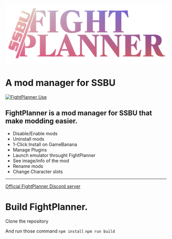 

<div style="text-align: center;">  

<img src="https://github.com/FIREXDF/SSBUFightPlanner/blob/main/img/fp/FIGHTPLANNER%20(3).png?raw=true"></img>

</div>

<div style="text-align: center;">  


</div>

# A mod manager for SSBU
[![FightPlanner Use](https://skillicons.dev/icons?i=electron,html,css,js)](https://skillicons.dev)

## FightPlanner is a mod manager for SSBU that make modding easier.

- Disable/Enable mods
- Uninstall mods
- 1-Click Install on GameBanana
- Manage Plugins
- Launch emulator throught FightPlanner
- See image/info of the mod
- Rename mods
- Change Character slots
------------------------------------------------

[Official FightPlanner Discord server](https://discord.gg/2zT5Rg46bG)

# Build FightPlanner.

Clone the repository

And run those command
`npm install`
`npm run build`
